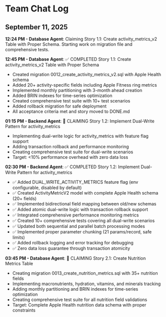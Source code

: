 # Team Chat Log

## September 11, 2025

**12:24 PM - Database Agent**: Claiming Story 1.1: Create activity_metrics_v2 Table with Proper Schema. Starting work on migration file and comprehensive tests.

**12:45 PM - Database Agent**: ✅ COMPLETED Story 1.1: Create activity_metrics_v2 Table with Proper Schema
- Created migration 0012_create_activity_metrics_v2.sql with Apple Health schema
- Added 20+ activity-specific fields including Apple Fitness ring metrics  
- Implemented monthly partitioning with 3-month ahead creation
- Added BRIN indexes for time-series optimization
- Created comprehensive test suite with 10+ test scenarios
- Added rollback migration for safe deployment
- All acceptance criteria met and story moved to DONE.md

**01:15 PM - Backend Agent**: 🎯 CLAIMING Story 1.2: Implement Dual-Write Pattern for activity_metrics
- Implementing dual-write logic for activity_metrics with feature flag support
- Adding transaction rollback and performance monitoring
- Creating comprehensive test suite for dual-write scenarios
- Target: <10% performance overhead with zero data loss

**02:30 PM - Backend Agent**: ✅ COMPLETED Story 1.2: Implement Dual-Write Pattern for activity_metrics
- ✅ Added DUAL_WRITE_ACTIVITY_METRICS feature flag (env configurable, disabled by default)
- ✅ Created ActivityMetricV2 model with complete Apple Health schema (20+ fields)
- ✅ Implemented bidirectional field mapping between old/new schemas
- ✅ Added atomic dual-write logic with transaction rollback support
- ✅ Integrated comprehensive performance monitoring metrics
- ✅ Created 10+ comprehensive tests covering all dual-write scenarios
- ✅ Updated both sequential and parallel batch processing modes
- ✅ Implemented proper parameter chunking (21 params/record, safe limits)
- ✅ Added rollback logging and error tracking for debugging
- ✅ Zero data loss guarantee through transaction atomicity

**03:45 PM - Database Agent**: 🎯 CLAIMING Story 2.1: Create Nutrition Metrics Table
- Creating migration 0013_create_nutrition_metrics.sql with 35+ nutrition fields
- Implementing macronutrients, hydration, vitamins, and minerals tracking
- Adding monthly partitioning and BRIN indexes for time-series optimization
- Creating comprehensive test suite for all nutrition field validations
- Target: Complete Apple Health nutrition data schema with proper constraints
